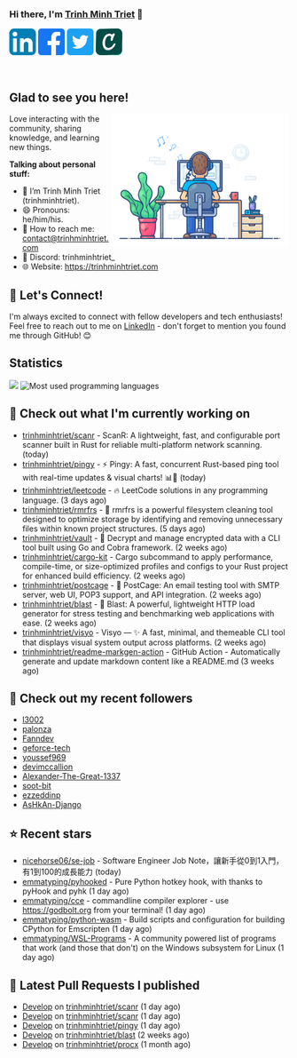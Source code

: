 ### Hi there, I'm <a href="https://trinhminhtriet.com" target="_blank" title="Trinh Minh Triet">Trinh Minh Triet</a> 👋

[![trinhminhtriet's LinkedIn Profile](images/linkedin.png)](https://linkedin.com/in/triet-trinh)
[![trinhminhtriet's Facebook Profile](images/facebook.png)](https://www.facebook.com/trinhminhtriet)
[![trinhminhtriet's X Profile](images/twitter.png)](https://x.com/trinhminhtriet)
[![trinhminhtriet's Credly Profile](images/credly.png)](https://www.credly.com/users/trinhminhtriet)

</br>

## Glad to see you here!

<img align="right" alt="Trinh Minh Triet" src="images/coding.gif" width="320px" />

Love interacting with the community, sharing knowledge, and learning new things.

**Talking about personal stuff:**

- 👨 I’m Trinh Minh Triet (trinhminhtriet).
- 😄 Pronouns: he/him/his.
- 📧 How to reach me: contact@trinhminhtriet.com
- 💬 Discord: trinhminhtriet_
- 🌐 Website: https://trinhminhtriet.com

## 🤝 Let's Connect! 

I'm always excited to connect with fellow developers and tech enthusiasts! 
Feel free to reach out to me on [LinkedIn](https://linkedin.com/in/triet-trinh) - don't forget to mention you found me through GitHub! 😊

## Statistics

<img src="https://github-profile-summary-cards.vercel.app/api/cards/profile-details?username=trinhminhtriet&theme=github_dark" />
<img src="https://github-readme-stats.vercel.app/api/top-langs/?username=trinhminhtriet&theme=default&show_icons=true&hide_border=true&layout=compact" alt="Most used programming languages" />

## 👷 Check out what I'm currently working on

- [trinhminhtriet/scanr](https://github.com/trinhminhtriet/scanr) - ScanR: A lightweight, fast, and configurable port scanner built in Rust for reliable multi-platform network scanning. (today)
- [trinhminhtriet/pingy](https://github.com/trinhminhtriet/pingy) - ⚡ Pingy: A fast, concurrent Rust-based ping tool with real-time updates & visual charts! 📊🚀 (today)
- [trinhminhtriet/leetcode](https://github.com/trinhminhtriet/leetcode) - 🔥 LeetCode solutions in any programming language. (3 days ago)
- [trinhminhtriet/rmrfrs](https://github.com/trinhminhtriet/rmrfrs) - 🧹 rmrfrs is a powerful filesystem cleaning tool designed to optimize storage by identifying and removing unnecessary files within known project structures. (5 days ago)
- [trinhminhtriet/vault](https://github.com/trinhminhtriet/vault) - 🔐 Decrypt and manage encrypted data with a CLI tool built using Go and Cobra framework. (2 weeks ago)
- [trinhminhtriet/cargo-kit](https://github.com/trinhminhtriet/cargo-kit) - Cargo subcommand to apply performance, compile-time, or size-optimized profiles and configs to your Rust project for enhanced build efficiency. (2 weeks ago)
- [trinhminhtriet/postcage](https://github.com/trinhminhtriet/postcage) - 📧 PostCage: An email testing tool with SMTP server, web UI, POP3 support, and API integration. (2 weeks ago)
- [trinhminhtriet/blast](https://github.com/trinhminhtriet/blast) - 🚀 Blast: A powerful, lightweight HTTP load generator for stress testing and benchmarking web applications with ease. (2 weeks ago)
- [trinhminhtriet/visyo](https://github.com/trinhminhtriet/visyo) - Visyo — ✨ A fast, minimal, and themeable CLI tool that displays visual system output across platforms. (2 weeks ago)
- [trinhminhtriet/readme-markgen-action](https://github.com/trinhminhtriet/readme-markgen-action) - GitHub Action - Automatically generate and update markdown content like a README.md (3 weeks ago)

## 👯 Check out my recent followers

- [l3002](https://github.com/l3002)
- [palonza](https://github.com/palonza)
- [Fanndev](https://github.com/Fanndev)
- [geforce-tech](https://github.com/geforce-tech)
- [youssef969](https://github.com/youssef969)
- [devimccallion](https://github.com/devimccallion)
- [Alexander-The-Great-1337](https://github.com/Alexander-The-Great-1337)
- [soot-bit](https://github.com/soot-bit)
- [ezzeddinp](https://github.com/ezzeddinp)
- [AsHkAn-Django](https://github.com/AsHkAn-Django)

## ⭐ Recent stars

- [nicehorse06/se-job](https://github.com/nicehorse06/se-job) - Software Engineer Job Note，讓新手從0到1入門，有1到100的成長能力 (today)
- [emmatyping/pyhooked](https://github.com/emmatyping/pyhooked) - Pure Python hotkey hook, with thanks to pyHook and pyhk (1 day ago)
- [emmatyping/cce](https://github.com/emmatyping/cce) - commandline compiler explorer - use https://godbolt.org from your terminal! (1 day ago)
- [emmatyping/python-wasm](https://github.com/emmatyping/python-wasm) - Build scripts and configuration for building CPython for Emscripten (1 day ago)
- [emmatyping/WSL-Programs](https://github.com/emmatyping/WSL-Programs) - A community powered list of programs that work (and those that don't) on the Windows subsystem for Linux (1 day ago)

## 🔨 Latest Pull Requests I published

- [Develop](https://github.com/trinhminhtriet/scanr/pull/22) on [trinhminhtriet/scanr](https://github.com/trinhminhtriet/scanr) (1 day ago)
- [Develop](https://github.com/trinhminhtriet/scanr/pull/21) on [trinhminhtriet/scanr](https://github.com/trinhminhtriet/scanr) (1 day ago)
- [Develop](https://github.com/trinhminhtriet/pingy/pull/8) on [trinhminhtriet/pingy](https://github.com/trinhminhtriet/pingy) (1 day ago)
- [Develop](https://github.com/trinhminhtriet/blast/pull/13) on [trinhminhtriet/blast](https://github.com/trinhminhtriet/blast) (2 weeks ago)
- [Develop](https://github.com/trinhminhtriet/procx/pull/24) on [trinhminhtriet/procx](https://github.com/trinhminhtriet/procx) (1 month ago)